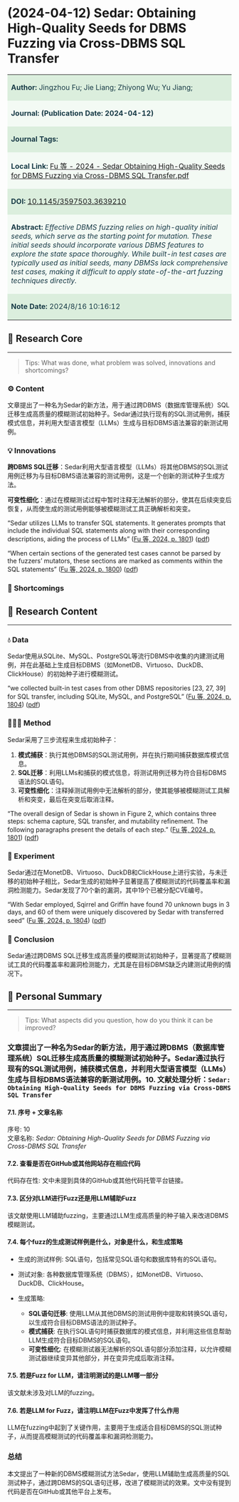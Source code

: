 # (2024-04-12) Sedar: Obtaining High-Quality Seeds for DBMS Fuzzing via Cross-DBMS SQL Transfer

<table><tbody><tr><td style="background-color: rgb(219, 238, 221);"><p><strong><span style="color: rgb(25, 60, 71)"><span style="background-color: rgb(219, 238, 221)">Author:</span></span></strong><span style="color: rgb(25, 60, 71)"><span style="background-color: rgb(219, 238, 221)"> Jingzhou Fu; Jie Liang; Zhiyong Wu; Yu Jiang;</span></span></p></td></tr><tr><td style="background-color: rgb(243, 250, 244);"><p><strong><span style="color: rgb(25, 60, 71)"><span style="background-color: rgb(243, 250, 244)">Journal: (Publication Date: 2024-04-12)</span></span></strong></p></td></tr><tr><td style="background-color: rgb(219, 238, 221);"><p><strong><span style="color: rgb(25, 60, 71)"><span style="background-color: rgb(219, 238, 221)">Journal Tags:</span></span></strong></p></td></tr><tr><td style="background-color: rgb(243, 250, 244);"><p><strong><span style="color: rgb(25, 60, 71)"><span style="background-color: rgb(243, 250, 244)">Local Link: </span></span></strong><span style="color: rgb(25, 60, 71)"><span style="background-color: rgb(243, 250, 244)"><a href="zotero://open-pdf/0_UAITPNDU" rel="noopener noreferrer nofollow">Fu 等 - 2024 - Sedar Obtaining High-Quality Seeds for DBMS Fuzzing via Cross-DBMS SQL Transfer.pdf</a></span></span></p></td></tr><tr><td style="background-color: rgb(219, 238, 221);"><p><strong><span style="color: rgb(25, 60, 71)"><span style="background-color: rgb(219, 238, 221)">DOI: </span></span></strong><span style="color: rgb(25, 60, 71)"><span style="background-color: rgb(219, 238, 221)"><a href="https://doi.org/10.1145/3597503.3639210" rel="noopener noreferrer nofollow">10.1145/3597503.3639210</a></span></span></p></td></tr><tr><td style="background-color: rgb(243, 250, 244);"><p><strong><span style="color: rgb(25, 60, 71)"><span style="background-color: rgb(243, 250, 244)">Abstract: </span></span></strong><em><span style="color: rgb(25, 60, 71)"><span style="background-color: rgb(243, 250, 244)">Effective DBMS fuzzing relies on high-quality initial seeds, which serve as the starting point for mutation. These initial seeds should incorporate various DBMS features to explore the state space thoroughly. While built-in test cases are typically used as initial seeds, many DBMSs lack comprehensive test cases, making it difficult to apply state-of-the-art fuzzing techniques directly.</span></span></em></p></td></tr><tr><td style="background-color: rgb(219, 238, 221);"><p><strong><span style="color: rgb(25, 60, 71)"><span style="background-color: rgb(219, 238, 221)">Note Date: </span></span></strong><span style="color: rgb(25, 60, 71)"><span style="background-color: rgb(219, 238, 221)">2024/8/16 10:16:12</span></span></p></td></tr></tbody></table>

## 📜 Research Core

* * *

> Tips: What was done, what problem was solved, innovations and shortcomings?

### ⚙️ Content

文章提出了一种名为Sedar的新方法，用于通过跨DBMS（数据库管理系统）SQL迁移生成高质量的模糊测试初始种子。Sedar通过执行现有的SQL测试用例，捕获模式信息，并利用大型语言模型（LLMs）生成与目标DBMS语法兼容的新测试用例。

### 💡 Innovations

**跨DBMS SQL迁移**：Sedar利用大型语言模型（LLMs）将其他DBMS的SQL测试用例迁移为与目标DBMS语法兼容的测试用例，这是一个创新的测试种子生成方法。

**可变性细化**：通过在模糊测试过程中暂时注释无法解析的部分，使其在后续突变后恢复，从而使生成的测试用例能够被模糊测试工具正确解析和突变。

“Sedar utilizes LLMs to transfer SQL statements. It generates prompts that include the individual SQL statements along with their corresponding descriptions, aiding the process of LLMs” ([Fu 等, 2024, p. 1801](zotero://select/library/items/SSHER3TV)) ([pdf](zotero://open-pdf/library/items/UAITPNDU?page=3))

“When certain sections of the generated test cases cannot be parsed by the fuzzers’ mutators, these sections are marked as comments within the SQL statements” ([Fu 等, 2024, p. 1800](zotero://select/library/items/SSHER3TV)) ([pdf](zotero://open-pdf/library/items/UAITPNDU?page=2))

### 🧩 Shortcomings

## 🔁 Research Content

* * *

### 💧 Data

Sedar使用从SQLite、MySQL、PostgreSQL等流行DBMS中收集的内建测试用例，并在此基础上生成目标DBMS（如MonetDB、Virtuoso、DuckDB、ClickHouse）的初始种子进行模糊测试。

“we collected built-in test cases from other DBMS repositories [23, 27, 39] for SQL transfer, including SQLite, MySQL, and PostgreSQL” ([Fu 等, 2024, p. 1804](zotero://select/library/items/SSHER3TV)) ([pdf](zotero://open-pdf/library/items/UAITPNDU?page=6))

### 👩🏻‍💻 Method

Sedar采用了三步流程来生成初始种子：

1. **模式捕获**：执行其他DBMS的SQL测试用例，并在执行期间捕获数据库模式信息。
2. **SQL迁移**：利用LLMs和捕获的模式信息，将测试用例迁移为符合目标DBMS语法的SQL语句。
3. **可变性细化**：注释掉测试用例中无法解析的部分，使其能够被模糊测试工具解析和突变，最后在突变后取消注释。

“The overall design of Sedar is shown in Figure 2, which contains three steps: schema capture, SQL transfer, and mutability refinement. The following paragraphs present the details of each step.” ([Fu 等, 2024, p. 1801](zotero://select/library/items/SSHER3TV)) ([pdf](zotero://open-pdf/library/items/UAITPNDU?page=3))

### 🔬 Experiment

Sedar通过在MonetDB、Virtuoso、DuckDB和ClickHouse上进行实验，与未迁移的初始种子相比，Sedar生成的初始种子显著提高了模糊测试的代码覆盖率和漏洞检测能力。Sedar发现了70个新的漏洞，其中19个已被分配CVE编号。

“With Sedar employed, Sqirrel and Griffin have found 70 unknown bugs in 3 days, and 60 of them were uniquely discovered by Sedar with transferred seed” ([Fu 等, 2024, p. 1804](zotero://select/library/items/SSHER3TV)) ([pdf](zotero://open-pdf/library/items/UAITPNDU?page=6))

### 📜 Conclusion

Sedar通过跨DBMS SQL迁移生成高质量的模糊测试初始种子，显著提高了模糊测试工具的代码覆盖率和漏洞检测能力，尤其是在目标DBMS缺乏内建测试用例的情况下。

## 🤔 Personal Summary

* * *

> Tips: What aspects did you question, how do you think it can be improved?

### 文章提出了一种名为Sedar的新方法，用于通过跨DBMS（数据库管理系统）SQL迁移生成高质量的模糊测试初始种子。Sedar通过执行现有的SQL测试用例，捕获模式信息，并利用大型语言模型（LLMs）生成与目标DBMS语法兼容的新测试用例。10. 文献处理分析：`Sedar: Obtaining High-Quality Seeds for DBMS Fuzzing via Cross-DBMS SQL Transfer`

#### 7.1. 序号 + 文章名称

序号: 10  
文章名称: *Sedar: Obtaining High-Quality Seeds for DBMS Fuzzing via Cross-DBMS SQL Transfer*

#### 7.2. 查看是否在GitHub或其他网站存在相应代码

代码存在性: 文中未提到具体的GitHub或其他代码托管平台链接。

#### 7.3. 区分对LLM进行Fuzz还是用LLM辅助Fuzz

该文献使用LLM辅助fuzzing，主要通过LLM生成高质量的种子输入来改进DBMS模糊测试。

#### 7.4. 每个fuzz的生成测试样例是什么，对象是什么，和生成策略

- 生成的测试样例: SQL语句，包括常见SQL语句和数据库特有的SQL语句。
- 测试对象: 各种数据库管理系统（DBMS），如MonetDB、Virtuoso、DuckDB、ClickHouse。
- 生成策略:
  
    - **SQL语句迁移**: 使用LLM从其他DBMS的测试用例中提取和转换SQL语句，以生成符合目标DBMS语法的测试种子。
    - **模式捕获**: 在执行SQL语句时捕获数据库的模式信息，并利用这些信息帮助LLM生成符合目标DBMS的SQL语句。
    - **可变性细化**: 在模糊测试器无法解析的SQL语句部分添加注释，以允许模糊测试器继续变异其他部分，并在变异完成后取消注释。

#### 7.5. 若是Fuzz for LLM，请注明测试的是LLM哪一部分

该文献未涉及对LLM的fuzzing。

#### 7.6. 若是LLM for Fuzz，请注明LLM在Fuzz中发挥了什么作用

LLM在fuzzing中起到了关键作用，主要用于生成适合目标DBMS的SQL测试种子，从而提高模糊测试的代码覆盖率和漏洞检测能力。

### 总结

本文提出了一种新的DBMS模糊测试方法Sedar，使用LLM辅助生成高质量的SQL测试种子，通过跨DBMS的SQL语句迁移，改进了模糊测试的效果。文中没有提到代码是否在GitHub或其他平台上发布。